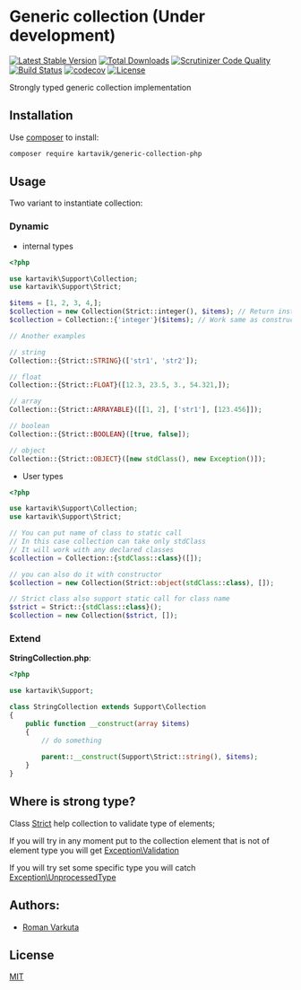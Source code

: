 # Generic collection (Under development)

[![Latest Stable Version](https://poser.pugx.org/kartavik/generic-collection-php/v/stable)](https://packagist.org/packages/kartavik/generic-collection-php)
[![Total Downloads](https://poser.pugx.org/kartavik/generic-collection-php/downloads)](https://packagist.org/packages/kartavik/generic-collection-php)
[![Scrutinizer Code Quality](https://scrutinizer-ci.com/g/KartaviK/generic-collection-php/badges/quality-score.png?b=master)](https://scrutinizer-ci.com/g/KartaviK/generic-collection-php/?branch=master)
[![Build Status](https://travis-ci.org/KartaviK/generic-collection-php.svg?branch=master)](https://travis-ci.org/KartaviK/generic-collection-php)
[![codecov](https://codecov.io/gh/KartaviK/typed-collection/branch/master/graph/badge.svg)](https://codecov.io/gh/KartaviK/typed-collection)
[![License](https://poser.pugx.org/kartavik/generic-collection-php/license)](https://github.com/KartaviK/generic-collection-php/blob/master/LICENSE)

Strongly typed generic collection implementation

## Installation

Use [composer](https://getcomposer.org/) to install:

```bash
composer require kartavik/generic-collection-php
```

## Usage

Two variant to instantiate collection:

### Dynamic

- internal types

```php
<?php

use kartavik\Support\Collection;
use kartavik\Support\Strict;

$items = [1, 2, 3, 4,];
$collection = new Collection(Strict::integer(), $items); // Return instance of typed collection
$collection = Collection::{'integer'}($items); // Work same as constructor

// Another examples

// string
Collection::{Strict::STRING}(['str1', 'str2']);

// float
Collection::{Strict::FLOAT}([12.3, 23.5, 3., 54.321,]);

// array
Collection::{Strict::ARRAYABLE}([[1, 2], ['str1'], [123.456]]);

// boolean
Collection::{Strict::BOOLEAN}([true, false]);

// object
Collection::{Strict::OBJECT}([new stdClass(), new Exception()]);
```

- User types

```php
<?php

use kartavik\Support\Collection;
use kartavik\Support\Strict;

// You can put name of class to static call
// In this case collection can take only stdClass
// It will work with any declared classes
$collection = Collection::{stdClass::class}([]);

// you can also do it with constructor
$collection = new Collection(Strict::object(stdClass::class), []);

// Strict class also support static call for class name
$strict = Strict::{stdClass::class}();
$collection = new Collection($strict, []);
```

### Extend

**StringCollection.php**:
```php
<?php

use kartavik\Support;

class StringCollection extends Support\Collection
{
    public function __construct(array $items)
    {
        // do something
        
        parent::__construct(Support\Strict::string(), $items);
    }
}
```

## Where is strong type?

Class [Strict](./src/Strict.php) help collection to validate type of elements;

If you will try in any moment put to the collection element that is not of element type
you will get [Exception\Validation](./src/Exception/Validation.php)

If you will try set some specific type you will catch [Exception\UnprocessedType](./src/Exception/UnprocessedType.php)

## Authors:
- [Roman <KartaviK> Varkuta](mailto:roman.varkuta@gmail.com)

## License
[MIT](./LICENSE)
